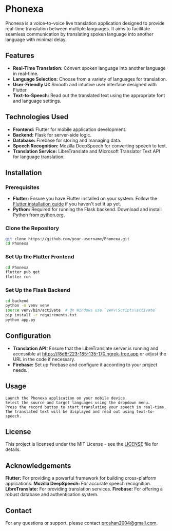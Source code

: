 # Phonexa

Phonexa is a voice-to-voice live translation application designed to provide real-time translation between multiple languages. It aims to facilitate seamless communication by translating spoken language into another language with minimal delay.

## Features

- **Real-Time Translation:** Convert spoken language into another language in real-time.
- **Language Selection:** Choose from a variety of languages for translation.
- **User-Friendly UI:** Smooth and intuitive user interface designed with Flutter.
- **Text-to-Speech:** Read out the translated text using the appropriate font and language settings.

## Technologies Used

- **Frontend:** Flutter for mobile application development.
- **Backend:** Flask for server-side logic.
- **Database:** Firebase for storing and managing data.
- **Speech Recognition:** Mozilla DeepSpeech for converting speech to text.
- **Translation Service:** LibreTranslate and Microsoft Translator Text API for language translation.

## Installation

### Prerequisites

- **Flutter:** Ensure you have Flutter installed on your system. Follow the [Flutter installation guide](https://flutter.dev/docs/get-started/install) if you haven't set it up yet.
- **Python:** Required for running the Flask backend. Download and install Python from [python.org](https://www.python.org/).

### Clone the Repository

```bash
git clone https://github.com/your-username/Phonexa.git
cd Phonexa
```

### Set Up the Flutter Frontend

```bash
cd Phonexa
flutter pub get
flutter run
```

### Set Up the Flask Backend

```bash
cd backend
python -m venv venv
source venv/bin/activate  # On Windows use `venv\Scripts\activate`
pip install -r requirements.txt
python app.py
```

## Configuration
- **Translation API:** Ensure that the LibreTranslate server is running and accessible at https://f8d8-223-185-135-170.ngrok-free.app or adjust the URL in the code if necessary.
- **Firebase:** Set up Firebase and configure it according to your project needs.

## Usage

```text
Launch the Phonexa application on your mobile device.
Select the source and target languages using the dropdown menu.
Press the record button to start translating your speech in real-time.
The translated text will be displayed and read out using text-to-speech.
```

## License

This project is licensed under the MIT License - see the [LICENSE](LICENSE.md) file for details.

## Acknowledgements

**Flutter:** For providing a powerful framework for building cross-platform applications.
**Mozilla DeepSpeech:** For accurate speech recognition.
**LibreTranslate:** For providing translation services.
**Firebase:** For offering a robust database and authentication system.

## Contact

For any questions or support, please contact proshan2004@gmail.com.



